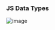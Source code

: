### JS Data Types

![image](https://github.com/venkatdas/Interview_prep/assets/43024084/d93a029b-72d9-4440-ba27-8a78f7bb042e)


